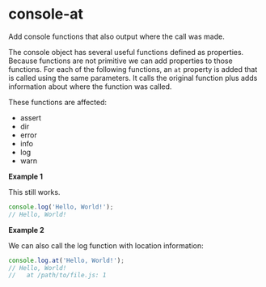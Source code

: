 # console-at

Add console functions that also output where the call was made.

The console object has several useful functions defined as properties. Because functions are not primitive we can add properties to those functions. For each of the following functions, an `at` property is added that is called using the same parameters. It calls the original function plus adds information about where the function was called.

These functions are affected:

* assert
* dir
* error
* info
* log
* warn

**Example 1**

This still works.

```js
console.log('Hello, World!');
// Hello, World!
```

**Example 2**

We can also call the log function with location information:

```js
console.log.at('Hello, World!');
// Hello, World!
//   at /path/to/file.js: 1
```